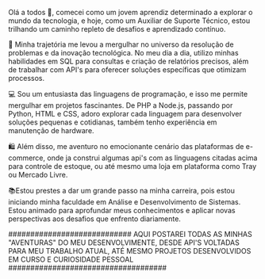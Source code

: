 Olá a todos 👋, comecei como um jovem aprendiz determinado a explorar o mundo da tecnologia, e hoje, como um Auxiliar de Suporte Técnico, estou trilhando um caminho repleto de desafios e aprendizado contínuo.

🔧 Minha trajetória me levou a mergulhar no universo da resolução de problemas e da inovação tecnológica. No meu dia a dia, utilizo minhas habilidades em SQL para consultas e criação de relatórios precisos, além de trabalhar com API's para oferecer soluções específicas que otimizam processos.

💻 Sou um entusiasta das linguagens de programação, e isso me permite mergulhar em projetos fascinantes. De PHP a Node.js, passando por Python, HTML e CSS, adoro explorar cada linguagem para desenvolver soluções pequenas e cotidianas, também tenho experiência em manutenção de hardware.

🛍️ Além disso, me aventuro no emocionante cenário das plataformas de e-commerce, onde ja construi algumas api's com as linguagens citadas acima para controle de estoque, ou até mesmo uma loja em plataforma como Tray ou Mercado Livre.

📚Estou prestes a dar um grande passo na minha carreira, pois estou iniciando minha faculdade em Análise e Desenvolvimento de Sistemas. Estou animado para aprofundar meus conhecimentos e aplicar novas perspectivas aos desafios que enfrento diariamente.

############################ AQUI POSTAREI TODAS AS MINHAS "AVENTURAS" DO MEU DESENVOLVIMENTE, DESDE API'S VOLTADAS PARA MEU TRABALHO ATUAL, ATÉ MESMO PROJETOS DESENVOLVIDOS EM CURSO E CURIOSIDADE PESSOAL ####################################
